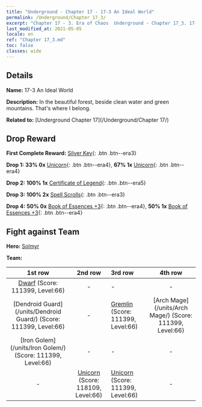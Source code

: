 ```yaml
---
title: "Underground - Chapter 17 - 17-3 An Ideal World"
permalink: /Underground/Chapter 17_3/
excerpt: "Chapter 17 - 3. Era of Chaos  Underground - Chapter 17_3. 17-3 An Ideal World"
last_modified_at: 2021-05-05
locale: en
ref: "Chapter 17_3.md"
toc: false
classes: wide
---
```


## Details

 **Name:** 17-3 An Ideal World

 **Description:** In the beautiful forest, beside clean water and green mountains. That's where I belong.

 **Related to:** [Underground Chapter 17](/Underground/Chapter 17/)

## Drop Reward

 **First Complete Reward:** [Silver Key](/Items/con_693/){: .btn .btn--era3}

 **Drop 1:** **33% 0x** [Unicorn](/Items/unt_204/){: .btn .btn--era4}, **67% 1x** [Unicorn](/Items/unt_204/){: .btn .btn--era4}

 **Drop 2:** **100% 1x** [Certificate of Legend](/Items/mat_67/){: .btn .btn--era5}

 **Drop 3:** **100% 2x** [Spell Scrolls](/Items/con_694/){: .btn .btn--era3}

 **Drop 4:** **50% 0x** [Book of Essences +3](/Items/mat_60/){: .btn .btn--era4}, **50% 1x** [Book of Essences +3](/Items/mat_60/){: .btn .btn--era4}


## Fight against Team
 **Hero:** [Solmyr](/heroes/Solmyr/)

 **Team:**


  | 1st row | 2nd row | 3rd row | 4th row |
  |:----:|:----:|:----|:----:|
  | [Dwarf](/units/Dwarf/) (Score: 111399, Level:66)  | - | - | - |
  | [Dendroid Guard](/units/Dendroid Guard/) (Score: 111399, Level:66)  | - | [Gremlin](/units/Gremlin/) (Score: 111399, Level:66)  | [Arch Mage](/units/Arch Mage/) (Score: 111399, Level:66)  |
  | [Iron Golem](/units/Iron Golem/) (Score: 111399, Level:66)  | - | - | - |
  | - | [Unicorn](/units/Unicorn/) (Score: 118109, Level:66)  | [Unicorn](/units/Unicorn/) (Score: 111399, Level:66)  | - |


